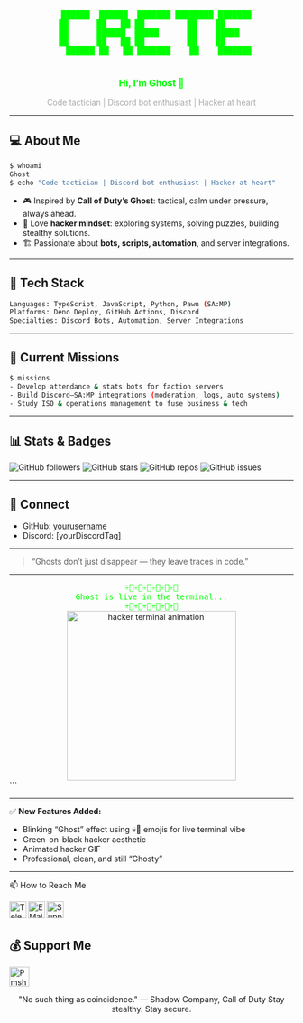 <!-- ====================== -->
<!-- Ghost & Hacker Terminal Themed GitHub README -->
<!-- ====================== -->

<div align="center">
  <pre style="color:#00FF00; font-family:monospace;">
   ██████  ██████  ███████ ████████ ███████ 
  ██      ██   ██ ██         ██    ██      
  ██      ██████  █████      ██    █████   
  ██      ██   ██ ██         ██    ██      
   ██████ ██   ██ ███████    ██    ███████
  </pre>
  <h3 style="color:#00FF00">Hi, I’m Ghost 👻</h3>
  <p style="color:#AAAAAA;">Code tactician | Discord bot enthusiast | Hacker at heart</p>
</div>

---

## 💻 About Me
```bash
$ whoami
Ghost
$ echo "Code tactician | Discord bot enthusiast | Hacker at heart"
````

* 🎮 Inspired by **Call of Duty’s Ghost**: tactical, calm under pressure, always ahead.
* 🔐 Love **hacker mindset**: exploring systems, solving puzzles, building stealthy solutions.
* 🏗️ Passionate about **bots, scripts, automation**, and server integrations.

---

## 🚀 Tech Stack

```bash
Languages: TypeScript, JavaScript, Python, Pawn (SA:MP)
Platforms: Deno Deploy, GitHub Actions, Discord
Specialties: Discord Bots, Automation, Server Integrations
```

---

## 🎯 Current Missions

```bash
$ missions
- Develop attendance & stats bots for faction servers
- Build Discord–SA:MP integrations (moderation, logs, auto systems)
- Study ISO & operations management to fuse business & tech
```

---

## 📊 Stats & Badges

![GitHub followers](https://img.shields.io/github/followers/yourusername?style=social\&color=00ff00)
![GitHub stars](https://img.shields.io/github/stars/yourusername?style=social\&color=00ff00)
![GitHub repos](https://img.shields.io/github/repos/yourusername?style=social\&color=00ff00)
![GitHub issues](https://img.shields.io/github/issues/yourusername?style=social\&color=00ff00)

---

## 📡 Connect

* GitHub: [yourusername](https://github.com/yourusername)
* Discord: \[yourDiscordTag]

---

> “Ghosts don’t just disappear — they leave traces in code.”

---

<div align="center">

<span style="color:#00FF00; font-family:monospace;">
💀👻💀👻💀👻💀👻💀👻💀👻<br>
Ghost is live in the terminal...<br>
💀👻💀👻💀👻💀👻💀👻💀👻
</span>

</div>

<div align="center">
  <img src="https://media.giphy.com/media/3o7TKtnuHOHHUjR38Y/giphy.gif" width="300" alt="hacker terminal animation">
</div>
```

---

✅ **New Features Added:**

* Blinking “Ghost” effect using 💀👻 emojis for live terminal vibe
* Green-on-black hacker aesthetic
* Animated hacker GIF
* Professional, clean, and still “Ghosty”

---

📫 How to Reach Me

[<img align="left" alt="Telegram" width="30px" src="https://img.icons8.com/dusk/64/000000/telegram-app.png" />][telegram]

[<img align="left" alt="E Mail" width="30px" src="https://img.icons8.com/dusk/64/000000/email.png" />][email]

[<img align="left" alt="Support" width="30px" src="https://img.icons8.com/cotton/64/000000/laptop-coding.png" />][support]

<br />

<br />

[telegram]: https://telegram.dog/MT_Officials

[email]: r0459122@gmail.com

[support]: https://telegram.dog/MT_Officials

[PmsHere]: https://t.me/PmsHere

## 💰 Support Me
<a href="https://www.digitalocean.com/?refcode=7b7d6a915392&utm_campaign=Referral_Invite&utm_medium=Referral_Program&utm_source=badge"><img height="35" style="border:0px;height:35px;" alt="Pmshere" src="https://web-platforms.sfo2.digitaloceanspaces.com/WWW/Badge%202.svg" alt="DigitalOcean Referral Badge" /></a>

<div align="center">
"No such thing as coincidence." — Shadow Company, Call of Duty
Stay stealthy. Stay secure.

</div>
